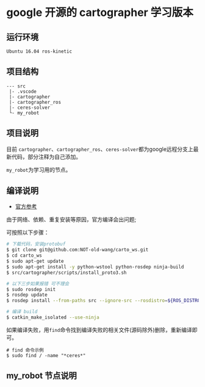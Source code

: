 # google 开源的 cartographer 学习版本

## 运行环境
`Ubuntu 16.04 ros-kinetic`

## 项目结构
```
--- src
 |- .vscode
 |- cartographer
 |- cartographer_ros
 |- ceres-solver
 └- my_robot
```

## 项目说明

目前 `cartographer`、`cartographer_ros`、`ceres-solver`都为google远程分支上最新代码，部分注释为自己添加。

`my_robot`为学习用的节点。

## 编译说明
- [官方参考](https://google-cartographer-ros.readthedocs.io/en/latest/compilation.html)

由于网络、依赖、重复安装等原因，官方编译会出问题;

可按照以下步骤：

```bash
# 下载代码，安装protobuf
$ git clone git@github.com:NOT-old-wang/carto_ws.git
$ cd carto_ws
$ sudo apt-get update
$ sudo apt-get install -y python-wstool python-rosdep ninja-build
$ src/cartographer/scripts/install_proto3.sh

# 以下三步如果报错 可不理会
$ sudo rosdep init
$ rosdep update
$ rosdep install --from-paths src --ignore-src --rosdistro=${ROS_DISTRO} -y

# 编译 build
$ catkin_make_isolated --use-ninja
```
如果编译失败，用`find`命令找到编译失败的相关文件(源码除外)删除，重新编译即可。
```
# find 命令示例
$ sudo find / -name "*ceres*" 
```
## my_robot 节点说明

